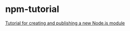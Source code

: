 npm-tutorial
============

[Tutorial for creating and publishing a new Node.js module](http://www.adaltas.com/blog/2013/07/04/tutorial-create-publish-new-nodejs-module/)
